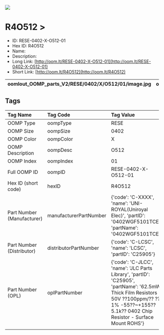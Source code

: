 


  
![][im]
# R4O512 > 

- ID: RESE-0402-X-O512-01
- Hex ID: R4O512
- Name: 
- Description: 
- Long Link: [http://oom.lt/RESE-0402-X-O512-01](http://oom.lt/RESE-0402-X-O512-01)
- Short Link: [http://oom.lt/R4O512](http://oom.lt/R4O512)
  

|oomlout_OOMP_parts_V2/RESE/0402/X/O512/01/image.jpg|oomlout_OOMP_parts_V2/RESE/0402/X/O512/01/image_BOTTOM.jpg|||
| :---: | :---: | :---: | :---: |

## Tags
  

|Tag Name|Tag Code|Tag Value|
| :--- | :--- | :--- |
|OOMP Type|oompType|RESE|
|OOMP Size|oompSize|0402|
|OOMP Color|oompColor|X|
|OOMP Description|oompDesc|O512|
|OOMP Index|oompIndex|01|
|Full OOMP ID|oompID|RESE-0402-X-O512-01|
|Hex ID (short code)|hexID|R4O512|
|Part Number (Manufacturer)|manufacturerPartNumber|{'code': 'C-XXXX', 'name': 'UNI-ROYAL(Uniroyal Elec)', 'partID': '0402WGF5101TCE', 'partName': '0402WGF5101TCE'}|
|Part Number (Distributor)|distributorPartNumber|{'code': 'C-LCSC', 'name': 'LCSC', 'partID': 'C25905'}|
|Part Number (OPL)|oplPartNumber|{'code': 'C-JLCC', 'name': 'JLC Parts Library', 'partID': 'C25905', 'partName': '62.5mW Thick Film Resistors 50V ??100ppm/?? ??1% -55??~+155?? 5.1k?? 0402  Chip Resistor - Surface Mount ROHS'}|
||||



[im]: oomlout_OOMP_parts_V2/RESE/0402/X/O512/01/image_450.jpg

